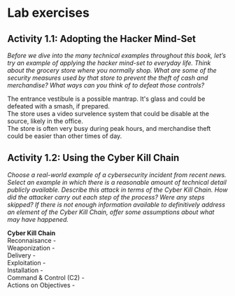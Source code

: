 # Lab exercises
## Activity 1.1: Adopting the Hacker Mind-Set
*Before we dive into the many technical examples throughout this book, let’s try an example of applying the hacker mind-set to everyday life. Think about the grocery store where you normally shop. What are some of the security measures used by that store to prevent the theft of cash and merchandise? What ways can you think of to defeat those controls?*  

The entrance vestibule is a possible mantrap. It's glass and could be defeated with a smash, if prepared.  
The store uses a video survelence system that could be disable at the source, likely in the office.  
The store is often very busy during peak hours, and merchandise theft could be easier than other times of day. 

## Activity 1.2: Using the Cyber Kill Chain
*Choose a real-world example of a cybersecurity incident from recent news. Select an example in which there is a reasonable amount of technical detail publicly available. Describe this attack in terms of the Cyber Kill Chain. How did the attacker carry out each step of the process? Were any steps skipped? If there is not enough information available to definitively address an element of the Cyber Kill Chain, offer some assumptions about what may have happened.*  

**Cyber Kill Chain**  
Reconnaisance -   
Weaponization -   
Delivery -   
Exploitation -   
Installation -  
Command & Control (C2) -  
Actions on Objectives -   
